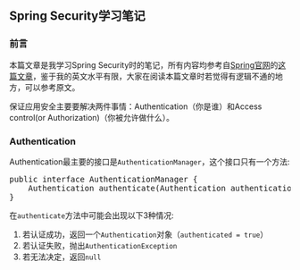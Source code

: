 ## Spring Security学习笔记

### 前言
本篇文章是我学习Spring Security时的笔记，所有内容均参考自[Spring官网](https://spring.io)的[这篇文章](https://spring.io/guides/topicals/spring-security-architecture/)，鉴于我的英文水平有限，大家在阅读本篇文章时若觉得有逻辑不通的地方，可以参考原文。

保证应用安全主要要解决两件事情：Authentication（你是谁）和Access control(or Authorization)（你被允许做什么）。

### Authentication
Authentication最主要的接口是`AuthenticationManager`，这个接口只有一个方法:
<pre>
public interface AuthenticationManager {
    Authentication authenticate(Authentication authentication) throws AuthenticationException;
}
</pre>
在`authenticate`方法中可能会出现以下3种情况:
1. 若认证成功，返回一个`Authentication`对象（`authenticated = true`）
2. 若认证失败，抛出`AuthenticationException`
3. 若无法决定，返回`null`


